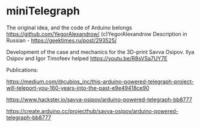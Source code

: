 # miniTelegraph

The original idea, and the code of Arduino belongs https://github.com/YegorAlexandrow/ (с)YegorAlexandrow
Description in Russian - https://geektimes.ru/post/293525/

Development of the case and mechanics for the 3D-print Savva Osipov. 
Ilya Osipov and Igor Timofeev helped
https://youtu.be/R8sVSa7UY7E

Publications:

https://medium.com/@cubios_inc/this-arduino-powered-telegraph-project-will-teleport-you-160-years-into-the-past-e9e49418ce90

https://www.hackster.io/savva-osipov/arduino-powered-telegraph-bb8777

https://create.arduino.cc/projecthub/savva-osipov/arduino-powered-telegraph-bb8777

